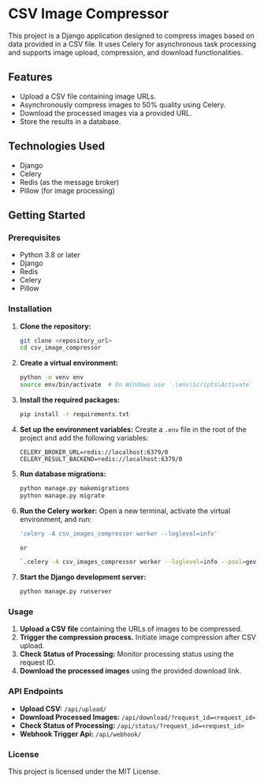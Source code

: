 # CSV Image Compressor

This project is a Django application designed to compress images based on data provided in a CSV file. It uses Celery for asynchronous task processing and supports image upload, compression, and download functionalities.

## Features

- Upload a CSV file containing image URLs.
- Asynchronously compress images to 50% quality using Celery.
- Download the processed images via a provided URL.
- Store the results in a database.

## Technologies Used

- Django
- Celery
- Redis (as the message broker)
- Pillow (for image processing)

## Getting Started

### Prerequisites

- Python 3.8 or later
- Django
- Redis
- Celery
- Pillow

### Installation

1. **Clone the repository:**
   ```bash
   git clone <repository_url>
   cd csv_image_compressor
   ```

2. **Create a virtual environment:**
   ```bash
   python -m venv env
   source env/bin/activate  # On Windows use `.\env\Scripts\Activate`
   ```

3. **Install the required packages:**
   ```bash
   pip install -r requirements.txt
   ```

4. **Set up the environment variables:**
   Create a `.env` file in the root of the project and add the following variables:
   ```env
   CELERY_BROKER_URL=redis://localhost:6379/0
   CELERY_RESULT_BACKEND=redis://localhost:6379/0
   ```

5. **Run database migrations:**
   ```bash
   python manage.py makemigrations
   python manage.py migrate
   ```

6. **Run the Celery worker:**
   Open a new terminal, activate the virtual environment, and run:
   ```bash
   'celery -A csv_images_compresser worker --loglevel=info'

   or
   
   `.celery -A csv_images_compressor worker --loglevel=info --pool=gevent` # On Windows use
   ```

7. **Start the Django development server:**
   ```bash
   python manage.py runserver
   ```

### Usage

1. **Upload a CSV file** containing the URLs of images to be compressed.
2. **Trigger the compression process.** Initiate image compression after CSV upload.
3. **Check Status of Processing:** Monitor processing status using the request ID.
4. **Download the processed images** using the provided download link.

### API Endpoints

- **Upload CSV:** `/api/upload/`
- **Download Processed Images:** `/api/download/?request_id=<request_id>`
- **Check Status of Processing:** `/api/status/?request_id=<request_id>`
- **Webhook Trigger Api:**  `/api/webhook/`

### License

This project is licensed under the MIT License.

